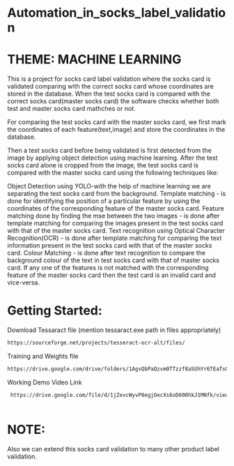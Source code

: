 # Automation_in_socks_label_validation
 
# THEME: MACHINE LEARNING
This is a project for socks card label validation where the socks card is validated comparing with the correct socks card whose coordinates are stored in the database. When the test socks card is compared with the correct socks card(master socks card) the software checks whether both test and master socks card mathches or not.

For comparing the test socks card with the master socks card, we first mark the coordinates of each feature(text,image) and store the coordinates in the database.

Then a test socks card before being validated is first detected from the image by applying object detection using machine learning. After the test socks card alone is cropped from the image, the test socks card is compared with the master socks card using the following techniques like:

Object Detection using YOLO-with the help of machine learning we are separating the test socks card from the background.
Template matching - is done for identifying the position of a particular feature by using the coordinates of the corresponding feature of the master socks card.
Feature matching done by finding the mse between the two images - is done after template matching for comparing the images present in the test socks card with that of the master socks card.
Text recognition using Optical Character Recognition(OCR) - is done after template matching for comparing the text information present in the test socks card with that of the master socks card.
Colour Matching - is done after text recognition to compare the background colour of the text in test socks card with that of master socks card.
If any one of the features is not matched with the corresponding feature of the master socks card then the test card is an invalid card and vice-versa.

# Getting Started:
Download Tessaract file (mention tessaract.exe path in files appropriately)

```bash 
https://sourceforge.net/projects/tesseract-ocr-alt/files/
 ```
Training and Weights file 
```bash 
https://drive.google.com/drive/folders/1AgvQbPaQzvm0TTzzf8aSUhYr6TEaTsG3
 ```
Working Demo Video Link 
```bash 
 https://drive.google.com/file/d/1jZevcWyvP8egjOecXs6oD600hkJ1MNfk/view
 
 ```

# NOTE:
Also we can extend this socks card validation to many other product label validation.
